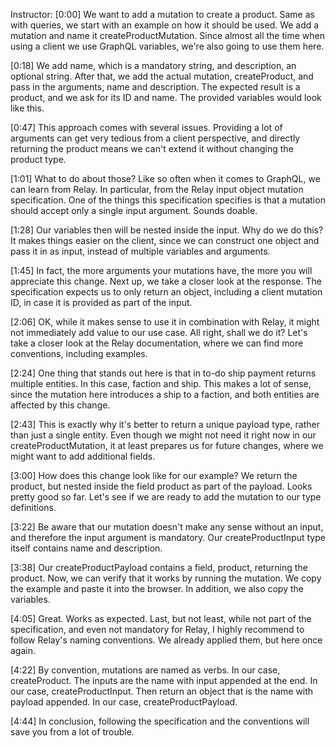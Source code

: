 Instructor: [0:00] We want to add a mutation to create a product. Same as with queries, we start with an example on how it should be used. We add a mutation and name it createProductMutation. Since almost all the time when using a client we use GraphQL variables, we're also going to use them here.

[0:18] We add name, which is a mandatory string, and description, an optional string. After that, we add the actual mutation, createProduct, and pass in the arguments, name and description. The expected result is a product, and we ask for its ID and name. The provided variables would look like this.

[0:47] This approach comes with several issues. Providing a lot of arguments can get very tedious from a client perspective, and directly returning the product means we can't extend it without changing the product type.

[1:01] What to do about those? Like so often when it comes to GraphQL, we can learn from Relay. In particular, from the Relay input object mutation specification. One of the things this specification specifies is that a mutation should accept only a single input argument. Sounds doable.

[1:28] Our variables then will be nested inside the input. Why do we do this? It makes things easier on the client, since we can construct one object and pass it in as input, instead of multiple variables and arguments.

[1:45] In fact, the more arguments your mutations have, the more you will appreciate this change. Next up, we take a closer look at the response. The specification expects us to only return an object, including a client mutation ID, in case it is provided as part of the input.

[2:06] OK, while it makes sense to use it in combination with Relay, it might not immediately add value to our use case. All right, shall we do it? Let's take a closer look at the Relay documentation, where we can find more conventions, including examples.

[2:24] One thing that stands out here is that in to-do ship payment returns multiple entities. In this case, faction and ship. This makes a lot of sense, since the mutation here introduces a ship to a faction, and both entities are affected by this change.

[2:43] This is exactly why it's better to return a unique payload type, rather than just a single entity. Even though we might not need it right now in our createProductMutation, it at least prepares us for future changes, where we might want to add additional fields.

[3:00] How does this change look like for our example? We return the product, but nested inside the field product as part of the payload. Looks pretty good so far. Let's see if we are ready to add the mutation to our type definitions.

[3:22] Be aware that our mutation doesn't make any sense without an input, and therefore the input argument is mandatory. Our createProductInput type itself contains name and description.

[3:38] Our createProductPayload contains a field, product, returning the product. Now, we can verify that it works by running the mutation. We copy the example and paste it into the browser. In addition, we also copy the variables.

[4:05] Great. Works as expected. Last, but not least, while not part of the specification, and even not mandatory for Relay, I highly recommend to follow Relay's naming conventions. We already applied them, but here once again.

[4:22] By convention, mutations are named as verbs. In our case, createProduct. The inputs are the name with input appended at the end. In our case, createProductInput. Then return an object that is the name with payload appended. In our case, createProductPayload.

[4:44] In conclusion, following the specification and the conventions will save you from a lot of trouble.
